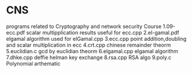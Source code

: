 # CNS
programs related to Cryptography and network security Course
1.09-ecc.pdf	scalar multipplication results useful for ecc.cpp
2.el-gamal.pdf	elgamal algorithm used for elGamal.cpp
3.ecc.cpp	point addition,doubling and scalar multiplication in ecc
4.crt.cpp	chinese remainder theorm
5.euclidian.c	gcd by euclidian theorm
6.elgamal.cpp	elgamal algorithm
7.dhke.cpp	deffie helman key exchange
8.rsa.cpp	RSA algo
9.poly.c	Polynomial arthematic 

